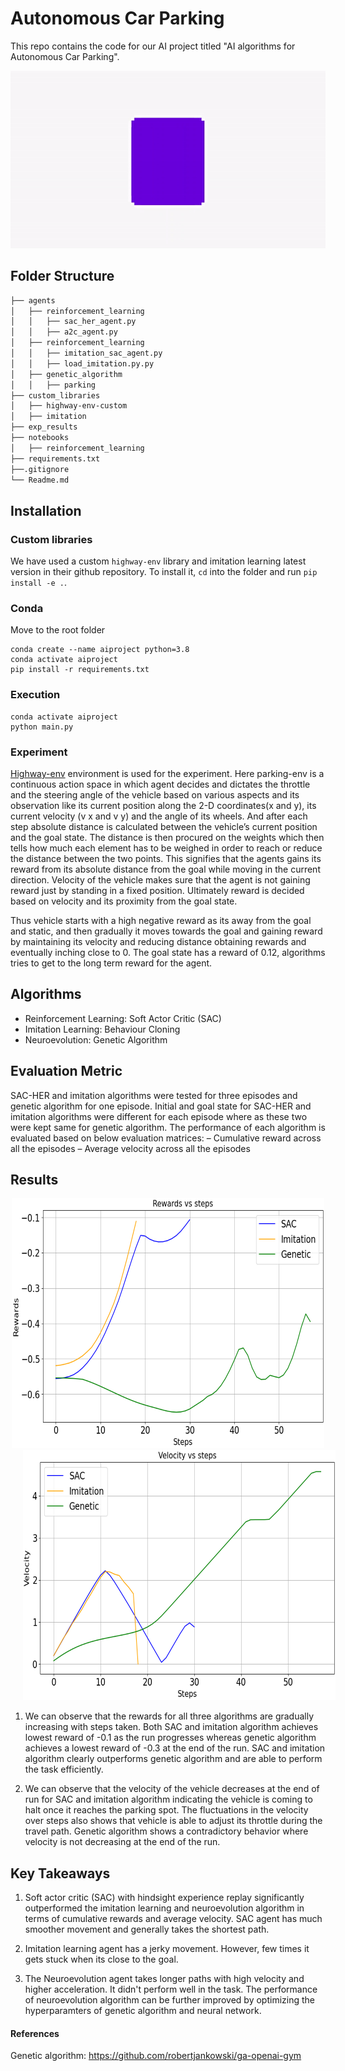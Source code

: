 # Autonomous Car Parking

This repo contains the code for our AI project titled "AI algorithms for Autonomous Car Parking".


<p align="center">
  <img alt="result video" src="exp_results\results.gif" />
</p>

## Folder Structure
```bash
├── agents
│   ├── reinforcement_learning
│   │   ├── sac_her_agent.py
│   │   ├── a2c_agent.py
│   ├── reinforcement_learning
│   │   ├── imitation_sac_agent.py
│   │   ├── load_imitation.py.py
│   ├── genetic_algorithm
│   │   ├── parking
├── custom_libraries
│   ├── highway-env-custom
│   ├── imitation
├── exp_results
├── notebooks
│   ├── reinforcement_learning
├── requirements.txt
├──.gitignore  
└── Readme.md
```

## Installation

### Custom libraries
We have used a custom ```highway-env``` library and imitation learning latest version in their github repository. To install it, ```cd``` into the folder and run ```pip install -e .```.

### Conda
Move to the root folder
```
conda create --name aiproject python=3.8
conda activate aiproject
pip install -r requirements.txt
```
### Execution
```
conda activate aiproject
python main.py

```

### Experiment

[Highway-env](https://github.com/eleurent/highway-env) environment is used for the experiment. Here parking-env is a continuous action space in which agent decides and dictates the throttle and the steering angle of the vehicle based on various aspects and its observation like its current position along the 2-D coordinates(x and y), its current velocity (v x and v y) and the angle of its wheels. And after each step absolute distance is calculated between the vehicle’s current position and the goal state. The distance is then procured on the weights which then tells how much each element has to be weighed in order to reach or reduce the distance between the two points. This signifies that the agents gains its reward from its absolute distance from the goal while moving in the current direction. Velocity of the vehicle makes sure that the agent is not gaining reward just by standing in a fixed position. Ultimately reward is decided based on velocity and its proximity from the goal state.

Thus vehicle starts with a high negative reward as its away from the goal and static, and then gradually it moves towards the goal and gaining reward by maintaining its velocity and reducing distance obtaining rewards and eventually inching close to 0. The goal state has a reward of 0.12, algorithms tries to get to the long term reward for the agent.

## Algorithms

* Reinforcement Learning: Soft Actor Critic (SAC)
* Imitation Learning: Behaviour Cloning
* Neuroevolution: Genetic Algorithm


## Evaluation Metric

SAC-HER and imitation algorithms were tested for three episodes and genetic
algorithm for one episode. Initial and goal state for SAC-HER and imitation
algorithms were different for each episode where as these two were kept same
for genetic algorithm. The performance of each algorithm is evaluated based on
below evaluation matrices:
– Cumulative reward across all the episodes
– Average velocity across all the episodes

## Results

<p align="center">
  <img alt="result video" src="exp_results\Rewards vs steps.png"  width="500" height="400"/>
  <img alt="result video" src="exp_results\Velocity vs steps.png" width="500" height="400"/ style="padding-left:20px;">
</p>

1) We can observe that the rewards for all three algorithms are gradually increasing with steps taken. Both SAC and imitation algorithm achieves lowest reward of -0.1 as the run progresses whereas genetic algorithm achieves a lowest reward of -0.3 at the end of the run. SAC and imitation algorithm clearly outperforms genetic algorithm and are able  to perform the task efficiently.

2) We can observe that the velocity of the vehicle decreases at the end of run for SAC and imitation algorithm indicating the vehicle is coming to halt once it reaches the parking spot. The fluctuations in the velocity over steps also shows that vehicle is able to adjust its throttle during the travel path. Genetic algorithm shows a contradictory behavior where velocity is not decreasing at the end of the run.

## Key Takeaways
1) Soft actor critic (SAC) with hindsight experience replay significantly outperformed the imitation learning and neuroevolution algorithm in terms of cumulative rewards and average velocity. SAC agent has much smoother movement and generally takes the shortest path.

2) Imitation learning agent has a jerky movement. However, few times it gets stuck when its close to the goal.

3) The Neuroevolution agent takes longer paths with high velocity and higher acceleration. It didn't perform well in the task. The performance of neuroevolution algorithm can be further improved by optimizing the hyperparamters of genetic algorithm and neural network.


#### References 
Genetic algorithm: https://github.com/robertjankowski/ga-openai-gym

